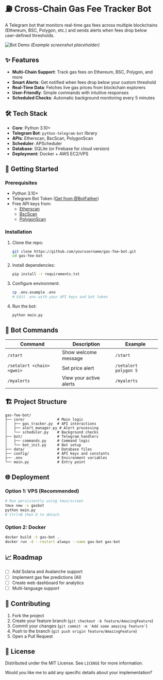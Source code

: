 
# ⛽ Cross-Chain Gas Fee Tracker Bot

A Telegram bot that monitors real-time gas fees across multiple blockchains (Ethereum, BSC, Polygon, etc.) and sends alerts when fees drop below user-defined thresholds.

![Bot Demo](https://i.imgur.com/JQ7w3bn.gif) *(Example screenshot placeholder)*

## ✨ Features

- **Multi-Chain Support**: Track gas fees on Ethereum, BSC, Polygon, and more
- **Smart Alerts**: Get notified when fees drop below your custom threshold
- **Real-Time Data**: Fetches live gas prices from blockchain explorers
- **User-Friendly**: Simple commands with intuitive responses
- **Scheduled Checks**: Automatic background monitoring every 5 minutes

## 🛠️ Tech Stack

- **Core**: Python 3.10+
- **Telegram Bot**: `python-telegram-bot` library
- **APIs**: Etherscan, BscScan, PolygonScan
- **Scheduler**: APScheduler
- **Database**: SQLite (or Firebase for cloud version)
- **Deployment**: Docker + AWS EC2/VPS

## 🚀 Getting Started

### Prerequisites
- Python 3.10+
- Telegram Bot Token ([Get from @BotFather](https://t.me/BotFather))
- Free API keys from:
  - [Etherscan](https://etherscan.io/apis)
  - [BscScan](https://bscscan.com/apis)
  - [PolygonScan](https://polygonscan.com/apis)

### Installation
1. Clone the repo:
   ```bash
   git clone https://github.com/yourusername/gas-fee-bot.git
   cd gas-fee-bot
   ```

2. Install dependencies:
   ```bash
   pip install -r requirements.txt
   ```

3. Configure environment:
   ```bash
   cp .env.example .env
   # Edit .env with your API keys and bot token
   ```

4. Run the bot:
   ```bash
   python main.py
   ```

## 🤖 Bot Commands

| Command                    | Description             | Example               |
| -------------------------- | ----------------------- | --------------------- |
| `/start`                   | Show welcome message    | `/start`              |
| `/setalert <chain> <gwei>` | Set price alert         | `/setalert polygon 5` |
| `/myalerts`                | View your active alerts | `/myalerts`           |


## 🏗️ Project Structure

```
gas-fee-bot/
├── core/               # Main logic
│   ├── gas_tracker.py  # API interactions
│   ├── alert_manager.py # Alert processing
│   └── scheduler.py    # Background checks
├── bot/                # Telegram handlers
│   ├── commands.py     # Command logic
│   └── bot_init.py     # Bot setup
├── data/               # Database files
├── config/             # API keys and constants
├── .env                # Environment variables
└── main.py             # Entry point
```

## 🌐 Deployment

### Option 1: VPS (Recommended)
```bash
# Run persistently using tmux/screen
tmux new -s gasbot
python main.py
# Ctrl+B then D to detach
```

### Option 2: Docker
```bash
docker build -t gas-bot .
docker run -d --restart always --name gas-bot gas-bot
```

## 📈 Roadmap

- [ ] Add Solana and Avalanche support
- [ ] Implement gas fee predictions (AI)
- [ ] Create web dashboard for analytics
- [ ] Multi-language support

## 🤝 Contributing

1. Fork the project
2. Create your feature branch (`git checkout -b feature/AmazingFeature`)
3. Commit your changes (`git commit -m 'Add some amazing feature'`)
4. Push to the branch (`git push origin feature/AmazingFeature`)
5. Open a Pull Request

## 📜 License

Distributed under the MIT License. See `LICENSE` for more information.

Would you like me to add any specific details about your implementation?